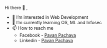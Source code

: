 Hi there 👋 ,
- 👀 I’m interested in Web Development
- 🌱 I’m currently learning OS, ML and Infosec
- 📫 How to reach me <ul>
  <li> Facebook - <a href="https://www.facebook.com/profile.php?id=100093325334077"> Pavan Pachava </a> </li>
  <li> Linkedin - <a href="https://www.linkedin.com/in/pavan-pachava/overlay/about-this-profile/?lipi=urn%3Ali%3Apage%3Ad_flagship3_profile_view_base%3BhF%2BOdmRuSRmFipAx7KZmDQ%3D%3D"> Pavan Pachava </a> </li>
</ul>

<!---
pavan-pachava/pavan-pachava is a ✨ special ✨ repository because its `README.md` (this file) appears on your GitHub profile.
You can click the Preview link to take a look at your changes.
--->
